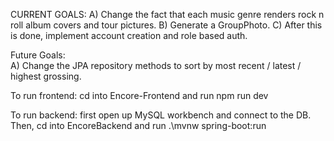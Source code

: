 CURRENT GOALS: A) Change the fact that each music genre renders rock n roll album covers and tour pictures.
               B) Generate a GroupPhoto.
               C) After this is done, implement account creation and role based auth.

Future Goals:  
A) Change the JPA repository methods to sort by most recent / latest / highest grossing.


To run frontend:
cd into Encore-Frontend and run npm run dev

To run backend:
first open up MySQL workbench and connect to the DB. 
Then, cd into EncoreBackend and run .\mvnw spring-boot:run
